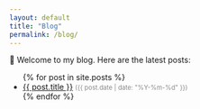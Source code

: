 ```yaml
---
layout: default
title: "Blog"
permalink: /blog/
---
```


📝 Welcome to my blog. Here are the latest posts:

<ul>
  {% for post in site.posts %}
    <li>
      <a href="{{ post.url | relative_url }}">{{ post.title }}</a>
      <span style="font-size: 0.8em; color: #888;">({{ post.date | date: "%Y-%m-%d" }})</span>
    </li>
  {% endfor %}
</ul>
